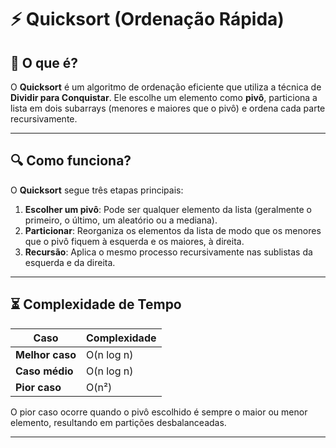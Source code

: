 # ⚡ Quicksort (Ordenação Rápida)  

## 📖 O que é?  
O **Quicksort** é um algoritmo de ordenação eficiente que utiliza a técnica de **Dividir para Conquistar**. Ele escolhe um elemento como **pivô**, particiona a lista em dois subarrays (menores e maiores que o pivô) e ordena cada parte recursivamente.  

---

## 🔍 **Como funciona?**  
O **Quicksort** segue três etapas principais:  

1. **Escolher um pivô**: Pode ser qualquer elemento da lista (geralmente o primeiro, o último, um aleatório ou a mediana).  
2. **Particionar**: Reorganiza os elementos da lista de modo que os menores que o pivô fiquem à esquerda e os maiores, à direita.  
3. **Recursão**: Aplica o mesmo processo recursivamente nas sublistas da esquerda e da direita.  

---

## ⏳ **Complexidade de Tempo**  

| Caso            | Complexidade |
|-----------------|--------------|
| **Melhor caso** | O(n log n)   |
| **Caso médio**  | O(n log n)   |
| **Pior caso**   | O(n²)        |

O pior caso ocorre quando o pivô escolhido é sempre o maior ou menor elemento, resultando em partições desbalanceadas.  

---
